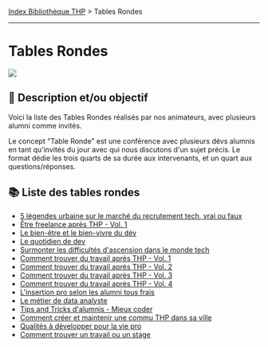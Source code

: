 [Index Bibliothèque THP](https://github.com/TheHackingProject/bibliotheque-THP/wiki) > Tables Rondes

___

# Tables Rondes

![](https://picsum.photos/1024/400)

## 📄 Description et/ou objectif

Voici la liste des Tables Rondes réalisés par nos animateurs, avec plusieurs alumni comme invités.

Le concept "Table Ronde" est une conférence avec plusieurs dévs alumnis en tant qu'invités du jour avec qui nous discutons d'un sujet précis. Le format dédie les trois quarts de sa durée aux intervenants, et un quart aux questions/réponses. 


## 📚 Liste des tables rondes

- [5 légendes urbaine sur le marché du recrutement tech, vrai ou faux](https://github.com/TheHackingProject/bibliotheque-THP/wiki/5_legendes_urbaine_sur_le_marche_du_recrutement_tech_vrai_ou_faux.md)
- [Être freelance après THP - Vol. 1](https://github.com/TheHackingProject/bibliotheque-THP/wiki/etre_freelance_apres_thp-vol1.md)
- [Le bien-être et le bien-vivre du dév](https://github.com/TheHackingProject/bibliotheque-THP/wiki/le_bien-etre_et_le_bien-vivre_du_dev.md)
- [Le quotidien de dev](https://github.com/TheHackingProject/bibliotheque-THP/wiki/le_quotidien_de_dev.md)
- [Surmonter les difficultés d'ascension dans le monde tech](https://github.com/TheHackingProject/bibliotheque-THP/wiki/surmonter_les_difficultes_d_ascension_dans_le_monde_tech.md)
- [Comment trouver du travail après THP - Vol. 1](https://github.com/TheHackingProject/bibliotheque-THP/wiki/comment_trouver_du_travail_apres_thp-vol1.md)
- [Comment trouver du travail après THP - Vol. 2](https://github.com/TheHackingProject/bibliotheque-THP/wiki/comment_trouver_du_travail_apres_thp-vol2.md)
- [Comment trouver du travail après THP - Vol. 3](https://github.com/TheHackingProject/bibliotheque-THP/wiki/comment_trouver_du_travail_apres_thp-vol3.md)
- [Comment trouver du travail après THP - Vol. 4](https://github.com/TheHackingProject/bibliotheque-THP/wiki/comment_trouver_du_travail_apres_thp-vol4.md)
- [L'insertion pro selon les alumni tous frais](https://github.com/TheHackingProject/bibliotheque-THP/wiki/l_insertion_pro_selon_les_alumni_tous_frais.md)
- [Le métier de data analyste](https://github.com/TheHackingProject/bibliotheque-THP/wiki/le_metier_de_data_analyste.md)
- [Tips and Tricks d'alumnis - Mieux coder](https://github.com/TheHackingProject/bibliotheque-THP/wiki/tips_and_tricks_d_alumnis-mieux_coder.md)
- [Comment créer et maintenir une commu THP dans sa ville](https://github.com/TheHackingProject/bibliotheque-THP/wiki/comment_creer_et_maintenir_une_commu_thp_dans_sa_ville.md)
- [Qualités à développer pour la vie pro](https://github.com/TheHackingProject/bibliotheque-THP/wiki/qualites_a_developper_pour_la_vie_pro.md)
- [Comment trouver un travail ou un stage](https://github.com/TheHackingProject/bibliotheque-THP/wiki/comment_trouver_un_travail_ou_un_stage.md)
